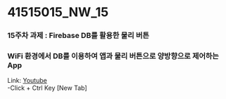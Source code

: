 # 41515015_NW_15
### 15주차 과제 : Firebase DB를 활용한 물리 버튼
### WiFi 환경에서 DB를 이용하여 앱과 물리 버튼으로 양방향으로 제어하는 App


Link: [Youtube](https://youtu.be/s5p8Kda5wr0) <br>
-Click + Ctrl Key [New Tab]
